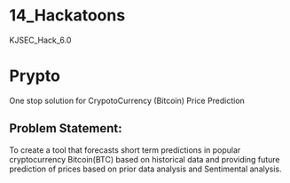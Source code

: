 # 14_Hackatoons
KJSEC_Hack_6.0

# Prypto
One stop solution for CrypotoCurrency (Bitcoin) Price Prediction

## Problem Statement:
To create a tool that forecasts short term predictions in popular cryptocurrency Bitcoin(BTC) based on historical data and providing future prediction of prices based on prior data analysis and Sentimental analysis.

